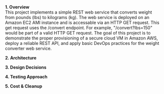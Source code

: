 **1. Overview** <br>
This project implements a simple REST web service that converts weight from pounds (lbs) to kilograms (kg). The web service is deployed on an Amazon EC2 AMI instance and is accessable via an HTTP GET request. This get request uses the /convert endpoint. For example, "/convert?lbs=150" would be part of a valid HTTP GET request. The goal of this project is to demonstrate the proper provisioning of a secure cloud VM in Amazon AWS, deploy a reliable REST API, and apply basic DevOps practices for the weight converter web service. 

**2. Architecture** <br>


**3. Design Decisions** <br>


**4. Testing Approach** <br>


**5. Cost & Cleanup** <br>

